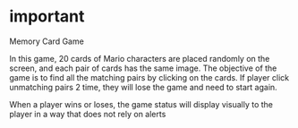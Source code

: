 # important
Memory Card Game

In this game, 20 cards of Mario characters are placed randomly on the screen, and each pair of cards has the same image. The objective of the game is to find all the matching pairs by clicking on the cards. If player click unmatching pairs 2 time, they will lose the game and need to start again.

When a player wins or loses, the game status will display visually to the player in a way that does not rely on alerts
